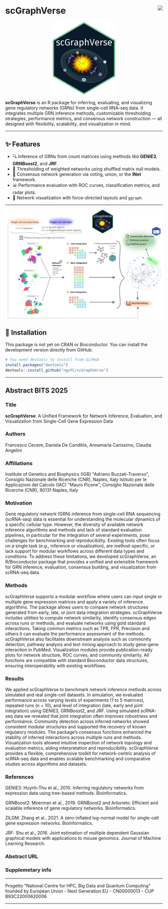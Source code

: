 # scGraphVerse <img src="https://img.shields.io/badge/R-Bioconductor-blue.svg" align="right" height="30"/>
               
<div align="center">
  <img src="logo.png" alt="Logo" width="200"/>
</div>

**scGraphVerse** is an R package for inferring, evaluating, and visualizing gene regulatory networks (GRNs) from single-cell RNA-seq data. It integrates multiple GRN inference methods, customizable thresholding strategies, performance metrics, and consensus network construction — all designed with flexibility, scalability, and visualization in mind.

---

## ✨ Features

- 🔍 Inference of GRNs from count matrices using methods like **GENIE3**, **GRNBoost2**, and **JRF**.
- 🎯 Thresholding of weighted networks using shuffled matrix null models.
- 🧠 Consensus network generation via voting, union, or the **INet** framework.
- 📊 Performance evaluation with ROC curves, classification metrics, and radar plots.
- 🧩 Network visualization with force-directed layouts and `ggraph`.

---

<div align="center">
  <img src="gabstract.png" alt="Logo" width="700"/>
</div>

## 🧬 Installation

This package is not yet on CRAN or Bioconductor. You can install the development version directly from GitHub:

```r
# You need devtools to install from GitHub
install.packages("devtools")
devtools::install_github("ngsFC/scGraphVerse")
```

---
## Abstract BITS 2025

### Title
**scGraphVerse**: A Unified Framework for Network Inference, Evaluation, and Visualization from Single-Cell Gene Expression Data

### Authors
Francesco Cecere, Daniela De Canditiis, Annamaria Carissimo, Claudia Angelini

### Affiliations
Institute of Genetics and Biophysics (IGB) "Adriano Buzzati-Traverso", Consiglio Nazionale delle Ricerche (CNR), Naples, Italy
Istituto per le Applicazioni del Calcolo (IAC) "Mauro Picone", Consiglio Nazionale delle Ricerche (CNR), 80131 Naples, Italy

### Motivation
Gene regulatory network (GRN) inference from single-cell RNA sequencing (scRNA-seq) data is essential for understanding the molecular dynamics of a specific cellular type. However, the diversity of available network inference algorithms and methods and lack of standard evaluation pipelines, in particular for the integration of several experiments, pose challenges for benchmarking and reproducibility. Existing tools often focus on a single task (e.g., inference or visualization), are method-specific, or lack support for modular workflows across different data types and conditions. To address these limitations, we developed scGraphVerse, an R/Bioconductor package that provides a unified and extensible framework for GRN inference, evaluation, consensus building, and visualization from scRNA-seq data.

### Methods
scGraphVerse supports a modular workflow where users can input single or multiple gene expression matrices and apply a variety of inference algorithms. The package allows users to compare network structures generated from early, late, or joint data integration strategies. scGraphVerse includes utilities to compute network similarity, identify consensus edges across runs or methods, and evaluate networks using gold standard interactions. 
Taking common metrics such as TPR, FPR, Precision and others it can evaluate the performance assessment of the methods. scGraphVerse also facilitates downstream analysis such as community detection, pathway analysis and text mining approach to study gene-gene interaction in PubMed. Visualization modules provide publication-ready plots for network structure, ROC curves, and community similarity. All functions are compatible with standard Bioconductor data structures, ensuring interoperability with existing workflows.

### Results
We applied scGraphVerse to benchmark network inference methods across simulated and real single-cell datasets. In simulation, we evaluated performance across varying levels of experiments (1 to 5 matrices), repeated runs (n = 10), and level of integration (late, early and joint integration) using GENIE3, GRNBoost2, and JRF. Using simulated scRNA-seq data we revealed that joint integration often improves robustness and performance. Community detection across inferred networks showed consistent modular structures and supported the recovery of known regulatory modules. The package’s consensus functions enhanced the stability of inferred interactions across multiple runs and methods. Visualization tools allowed intuitive inspection of network topology and evaluation metrics, aiding interpretation and reproducibility. scGraphVerse provides a flexible, comprehensive toolkit for network-centric analysis of scRNA-seq data and enables scalable benchmarking and comparative studies across algorithms and datasets.

### References

GENIE3: Huynh-Thu et al., 2010. Inferring regulatory networks from expression data using tree-based methods. Bioinformatics.

GRNBoost2: Moerman et al., 2019. GRNBoost2 and Arboreto: Efficient and scalable inference of gene regulatory networks. Bioinformatics.

ZILGM: Zhang et al., 2021. A zero-inflated log-normal model for single-cell gene expression networks. Bioinformatics.

JRF: Shu et al., 2016. Joint estimation of multiple dependent Gaussian graphical models with applications to mouse genomics. Journal of Machine Learning Research.

### Abstract URL

### Supplemetary info

---

Progetto "National Centre for HPC, Big Data and Quantum Computing" founded by European Union - Next Generation EU - CN00000013 - CUP B93C22000620006

---
